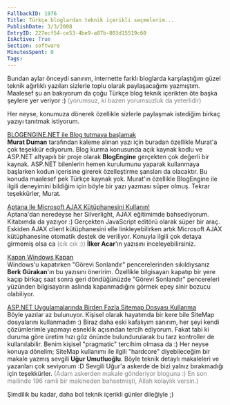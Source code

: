 ```yaml
---
FallbackID: 1976
Title: Türkçe bloglardan teknik içerikli seçmelerim...
PublishDate: 3/3/2008
EntryID: 227ecf54-ce53-4be9-a87b-803d15519c60
IsActive: True
Section: software
MinutesSpent: 0
Tags: 
---
```

Bundan aylar önceydi sanırım, internette farklı bloglarda karşılaştığım
güzel teknik ağırlıklı yazıları sizlerle toplu olarak paylaşacağımı
yazmıştım. Maalesef şu an bakıyorum da çoğu Türkçe blog teknik içerikten
öte başka şeylere yer veriyor :) <span style="color: #808080">(yorumsuz,
ki bazen yorumsuzluk da yeterlidir)</span>

Her neyse, konumuza dönerek özellikle sizlerle paylaşmak istediğim
birkaç yazıyı tanıtmak istiyorum.

[BLOGENGINE.NET ile Blog tutmaya
başlamak](http://www.muratduman.net/page/BLOGENGINENET-ile-Blog-tutmaya-baslamak.aspx)\
 **Murat Duman** tarafından kaleme alınan yazı için buradan özellikle
Murat'a çok teşekkür ediyorum. Blog kurma konusunda açık kaynak kodlu ve
ASP.NET altyapılı bir proje olarak **BlogEngine** gerçekten çok değerli
bir kaynak. ASP.NET bilenlerin hemen kurulumunu yaparak kullanmaya
başlarken kodun içerisine girerek özelleştirme şansları da olacaktır. Bu
konuda maalesef pek Türkçe kaynak yok. Murat'ın özellikle BlogEngine ile
ilgili deneyimini bildiğim için böyle bir yazı yazması süper olmuş.
Tekrar teşekkürler, Murat.

[Aptana ile Microsoft AJAX Kütüphanesini
Kullanın!](http://ilkeracar.com/post/Aptana-ile-Microsoft-AJAX-Kuuml3btuuml3bphanesini-Kullanc4b1n!.aspx)\
 Aptana'dan neredeyse her Silverlight, AJAX eğitimimde bahsediyorum.
Kitabımda da yazıyor :) Gerçekten JavaScript editörü olarak süper bir
araç. Eskiden AJAX client kütüphanesini elle linkleyebilirken artık
Microsoft AJAX kütüphanesine otomatik destek de veriliyor. Konuyla
ilgili çok detaya girmemiş olsa ca <span style="color: #808080">(cık cık
:))</span> **İlker Acar**'ın yazısını inceleyebilirsiniz.

[Kapan Windows
Kapan](http://berkgurakan.spaces.live.com/blog/cns!C2D4D3F7C6631BBD!146.entry)\
 Windows'u kapatırken "Görevi Sonlandır" pencerelerinden sıkıldıysanız
**Berk Gürakan**'ın bu yazısını öneririm. Özellikle bilgisayarı kapatıp
bir yere kaçıp birkaç saat sonra geri döndüğünüzde "Görevi Sonlandır"
pencereleri yüzünden bilgisayarın aslında kapanmadığını görmek epey
sinir bozucu olabiliyor.

[ASP.NET Uygulamalarında Birden Fazla Sitemap Dosyası
Kullanma](http://umutluoglu.blogspot.com/2008/02/aspnet-uygulamalarnda-birden-fazla.html)\
 Böyle yazılar az bulunuyor. Kişisel olarak hayatımda bir kere bile
SiteMap dosyalarını kullanmadım :) Biraz daha eski kafalıyım sanırım,
her şeyi kendi çözümlerimle yapmayı esneklik açısından tercih ediyorum.
Fakat tabi ki duruma göre üretim hızı göz önünde bulundurularak bu tarz
kontroller de kullanılabilir. Benim kişisel "pragmatic" tercihim olmasa
da :) Her neyse konuya dönelim; SiteMap kullanımı ile ilgili "hardcore"
diyebileceğim bir makale yazmış sevgili **Uğur Umutluoğlu**. Böyle
teknik detaylı makaleleri ve yazanları çok seviyorum :D Sevgili Uğur'a
askerde de bizi yalnız bırakmadığı için teşekkürler. <span
style="color: #808080">(Adam askerden makale gönderiyor bloguna :) En
son mailinde 196 ramli bir makineden bahsetmişti, Allah kolaylık
versin.)</span>

Şimdilik bu kadar, daha bol teknik içerikli günler dileğiyle ;)



